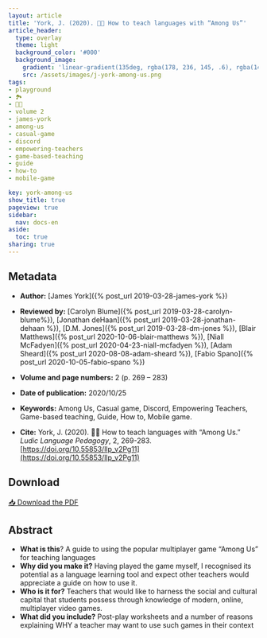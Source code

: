 ```yaml
---
layout: article
title: 'York, J. (2020). 👩‍🚀 How to teach languages with “Among Us”'
article_header:
  type: overlay
  theme: light
  background_color: '#000'
  background_image:
    gradient: 'linear-gradient(135deg, rgba(178, 236, 145, .6), rgba(147, 81, 182, .6))'
    src: /assets/images/j-york-among-us.png
tags:
- playground
- 🏞 
- 👩‍🚀
- volume 2
- james-york
- among-us
- casual-game
- discord
- empowering-teachers
- game-based-teaching
- guide 
- how-to
- mobile-game

key: york-among-us
show_title: true
pageview: true
sidebar:
  nav: docs-en
aside:
  toc: true
sharing: true
---
```



<meta name="citation_title" content="How to teach languages with “Among Us”">
<meta name="citation_author" content="York, James">
<meta name="citation_publication_date" content="2020/10/25">
<meta name="citation_journal_title" content="Ludic Language Pedagogy">
<meta name="citation_volume" content="2">
<meta name="citation_firstpage" content="269">
<meta name="citation_lastpage" content="283">
<meta name="citation_pdf_url" content="http://www.llpjournal.org/assets/publication-pdfs/j-york-among-us.pdf">


<!--more-->

## Metadata

- **Author:** [James York]({% post_url 2019-03-28-james-york %})
- **Reviewed by:** [Carolyn Blume]({% post_url 2019-03-28-carolyn-blume%}), [Jonathan deHaan]({% post_url 2019-03-28-jonathan-dehaan %}), [D.M. Jones]({% post_url 2019-03-28-dm-jones %}), [Blair Matthews]({% post_url 2020-10-06-blair-matthews %}), 
[Niall McFadyen]({% post_url 2020-04-23-niall-mcfadyen %}), [Adam Sheard]({% post_url 2020-08-08-adam-sheard %}), [Fabio Spano]({% post_url 2020-10-05-fabio-spano %})

- **Volume and page numbers:** 2 (p. 269 – 283)
- **Date of publication:** 2020/10/25
- **Keywords:** Among Us, Casual game, Discord, Empowering Teachers, Game-based teaching, Guide, How to, Mobile game.
- **Cite:** York, J. (2020). 👩‍🚀 How to teach languages with “Among Us.” *Ludic Language Pedagogy*, 2, 269-283. [https://doi.org/10.55853/llp_v2Pg11](https://doi.org/10.55853/llp_v2Pg11)

## Download

<a class="button button--action button--rounded button--lg" href="/assets/publication-pdfs/j-york-among-us.pdf"><i class="fas fa-file-download"></i> 📥 Download the PDF </a>

## Abstract

- **What is this**? A guide to using the popular multiplayer game “Among Us” for teaching languages
- **Why did you make it?** Having played the game myself, I recognised its potential as a language learning tool and expect other teachers would appreciate a guide on how to use it.
- **Who is it for?** Teachers that would like to harness the social and cultural capital that students possess through knowledge of modern, online, multiplayer video games.
- **What did you include?** Post-play worksheets and a number of reasons explaining WHY a teacher may want to use such games in their context
